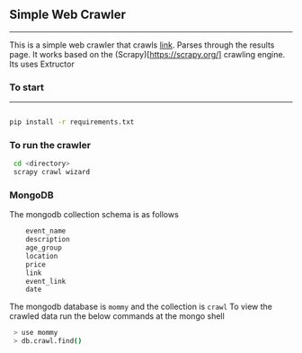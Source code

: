 ## Simple Web Crawler
-----------------

This is a simple web crawler that crawls
[link](https://mommypoppins.com/events?area%5B%5D=118&field_event_date_value%5B%5D=03-04-2017&event_end=2017-04-07). Parses through the results page. It works based on the (Scrapy)[https://scrapy.org/] crawling engine. Its uses Extructor

### To start 
------------
```sh

pip install -r requirements.txt

````

### To run the crawler

```sh
 cd <directory>
 scrapy crawl wizard

````

### MongoDB

The mongodb collection schema is as follows

```python
    event_name  
    description 
    age_group    
    location     
    price        
    link		 
    event_link 
    date
```

The mongodb database is `mommy` and the collection is `crawl`
To view the crawled data run the below commands at the mongo shell

```sh
 > use mommy
 > db.crawl.find()

```
